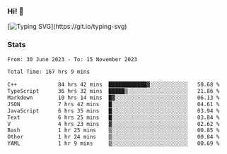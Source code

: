 ### Hi!  👋

[![Typing SVG](https://readme-typing-svg.herokuapp.com?font=Fira+Code&pause=1000&width=435&lines=Hello!+I'm+Texiwustion.)](https://git.io/typing-svg)

### Stats

<!--START_SECTION:waka-->

```txt
From: 30 June 2023 - To: 15 November 2023

Total Time: 167 hrs 9 mins

C++             84 hrs 42 mins  ████████████▓░░░░░░░░░░░░   50.68 %
TypeScript      36 hrs 32 mins  █████▒░░░░░░░░░░░░░░░░░░░   21.86 %
Markdown        10 hrs 14 mins  █▓░░░░░░░░░░░░░░░░░░░░░░░   06.13 %
JSON            7 hrs 42 mins   █░░░░░░░░░░░░░░░░░░░░░░░░   04.61 %
JavaScript      6 hrs 35 mins   █░░░░░░░░░░░░░░░░░░░░░░░░   03.94 %
Text            6 hrs 25 mins   █░░░░░░░░░░░░░░░░░░░░░░░░   03.84 %
V               4 hrs 23 mins   ▓░░░░░░░░░░░░░░░░░░░░░░░░   02.62 %
Bash            1 hr 25 mins    ▒░░░░░░░░░░░░░░░░░░░░░░░░   00.85 %
Other           1 hr 24 mins    ▒░░░░░░░░░░░░░░░░░░░░░░░░   00.84 %
YAML            1 hr 9 mins     ▒░░░░░░░░░░░░░░░░░░░░░░░░   00.69 %
```

<!--END_SECTION:waka-->
